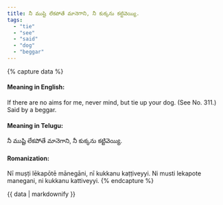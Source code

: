 ```yaml
---
title: నీ ముష్టి లేకపోతే మానెగాని, నీ కుక్కను కట్టివెయ్యి.
tags:
  - "tie"
  - "see"
  - "said"
  - "dog"
  - "beggar"
---
```


{% capture data %}
#### Meaning in English:
If there are no aims for me, never mind, but tie up your dog.
(See No. 311.)
Said by a beggar.

#### Meaning in Telugu:
నీ ముష్టి లేకపోతే మానెగాని, నీ కుక్కను కట్టివెయ్యి.

#### Romanization:
Nī muṣṭi lēkapōtē mānegāni, nī kukkanu kaṭṭiveyyi.
Ni musti lekapote manegani, ni kukkanu kattiveyyi.
{% endcapture %}

{{ data | markdownify }}

